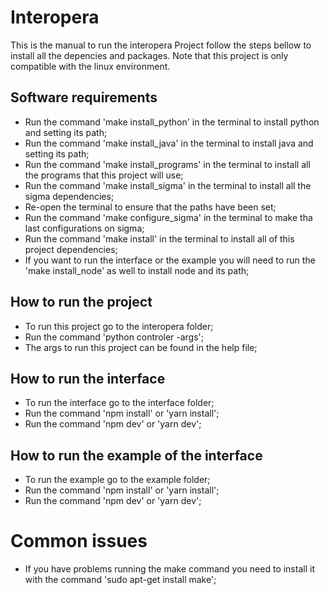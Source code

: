 # Interopera

This is the manual to run the interopera Project follow the steps bellow to install all the depencies and packages. 
Note that this project is only compatible with the linux environment.

## Software requirements

+ Run the command 'make install_python' in the terminal to install python and setting its path;
+ Run the command 'make install_java' in the terminal to install java and setting its path;
+ Run the command 'make install_programs'  in the terminal to install all the programs that this project will use;
+ Run the command 'make install_sigma'  in the terminal to install all the sigma dependencies;
+ Re-open the terminal to ensure that the paths have been set;
+ Run the command 'make configure_sigma'  in the terminal to make tha last configurations on sigma;
+ Run the command 'make install'  in the terminal to install all of this project dependencies;
+ If you want to run the interface or the example you will need to run the 'make install_node' as well to install node and its path;

## How to run the project
+ To run this project go to the interopera folder;
+ Run the command 'python controler -args';
+ The args to run this project can be found in the help file;

## How to run the interface
+ To run the interface go to the interface folder;
+ Run the command 'npm install' or 'yarn install';
+ Run the command 'npm dev' or 'yarn dev';

## How to run the example of the interface
+ To run the example go to the example folder;
+ Run the command 'npm install' or 'yarn install';
+ Run the command 'npm dev' or 'yarn dev';

# Common issues

+ If you have problems running the make command you need to install it with the command 'sudo apt-get install make';